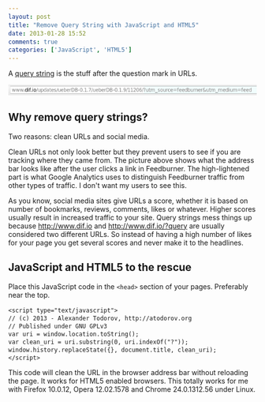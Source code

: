 ```yaml
---
layout: post
title: "Remove Query String with JavaScript and HTML5"
date: 2013-01-28 15:52
comments: true
categories: ['JavaScript', 'HTML5']
---
```


A [query string](http://en.wikipedia.org/wiki/Query_string) is the stuff after
the question mark in URLs.

!["URL with query string"](/images/url_w_qs.png)

Why remove query strings?
-------------------------

Two reasons: clean URLs and social media.

Clean URLs not only look better but they prevent users to see if you are tracking
where they came from. The picture above shows what the address bar
looks like after the user clicks a link in Feedburner. The high-lightened part is
what Google Analytics uses to distinguish Feedburner traffic from other types of
traffic. I don't want my users to see this.


As you know, social media sites give URLs a score, whether it is based on number of
bookmarks, reviews, comments, likes or whatever. Higher scores usually result in
increased traffic to your site. Query strings mess things up because <http://www.dif.io>
and <http://www.dif.io/?query> are usually considered two different URLs. So instead
of having a high number of likes for your page you get several scores and never
make it to the headlines.


JavaScript and HTML5 to the rescue
----------------------------------

Place this JavaScript code in the `<head>` section of your pages. Preferably near the top.

    <script type="text/javascript">
    // (c) 2013 - Alexander Todorov, http://atodorov.org
    // Published under GNU GPLv3
    var uri = window.location.toString();
    var clean_uri = uri.substring(0, uri.indexOf("?"));
    window.history.replaceState({}, document.title, clean_uri);
    </script>


This code will clean the URL in the browser address bar without reloading the page.
It works for HTML5 enabled browsers. This totally works for me with 
Firefox 10.0.12, Opera 12.02.1578 and Chrome 24.0.1312.56 under Linux.

